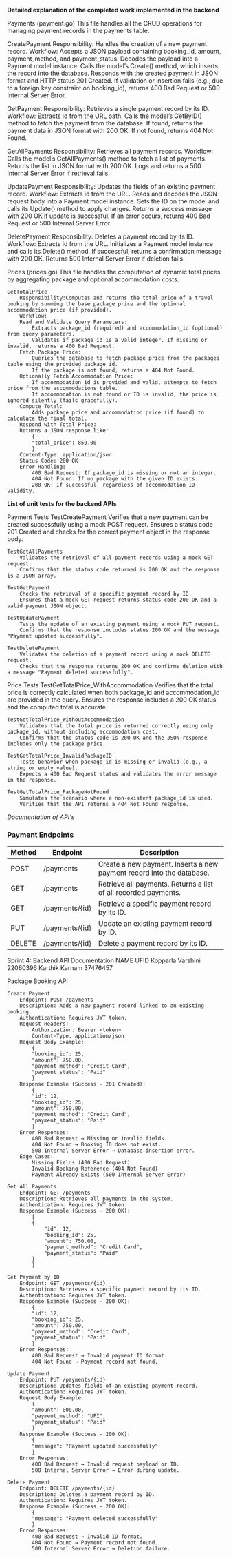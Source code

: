 **Detailed explanation of the completed work implemented in the backend**

Payments (payment.go)
This file handles all the CRUD operations for managing payment records in the payments table.

CreatePayment
    Responsibility: Handles the creation of a new payment record.
    Workflow:
        Accepts a JSON payload containing booking_id, amount, payment_method, and payment_status.
        Decodes the payload into a Payment model instance.
        Calls the model’s Create() method, which inserts the record into the database.
        Responds with the created payment in JSON format and HTTP status 201 Created.
        If validation or insertion fails (e.g., due to a foreign key constraint on booking_id), returns 400 Bad Request or 500 Internal Server Error.

GetPayment
    Responsibility: Retrieves a single payment record by its ID.
    Workflow:
        Extracts id from the URL path.
        Calls the model’s GetByID() method to fetch the payment from the database.
        If found, returns the payment data in JSON format with 200 OK.
        If not found, returns 404 Not Found.

GetAllPayments
    Responsibility: Retrieves all payment records.
    Workflow:
        Calls the model’s GetAllPayments() method to fetch a list of payments.
        Returns the list in JSON format with 200 OK.
        Logs and returns a 500 Internal Server Error if retrieval fails.

UpdatePayment
    Responsibility: Updates the fields of an existing payment record.
    Workflow:
        Extracts id from the URL.
        Reads and decodes the JSON request body into a Payment model instance.
        Sets the ID on the model and calls its Update() method to apply changes.
        Returns a success message with 200 OK if update is successful.
        If an error occurs, returns 400 Bad Request or 500 Internal Server Error.

DeletePayment
    Responsibility: Deletes a payment record by its ID.
    Workflow:
        Extracts id from the URL.
        Initializes a Payment model instance and calls its Delete() method.
        If successful, returns a confirmation message with 200 OK.
        Returns 500 Internal Server Error if deletion fails.

Prices (prices.go)
This file handles the computation of dynamic total prices by aggregating package and optional accommodation costs.

    GetTotalPrice
        Responsibility:Computes and returns the total price of a travel booking by summing the base package price and the optional accommodation price (if provided).
        Workflow:
        Read and Validate Query Parameters:
            Extracts package_id (required) and accommodation_id (optional) from query parameters.
            Validates if package_id is a valid integer. If missing or invalid, returns a 400 Bad Request.
        Fetch Package Price:
            Queries the database to fetch package_price from the packages table using the provided package_id.
            If the package is not found, returns a 404 Not Found.
        Optionally Fetch Accommodation Price:
            If accommodation_id is provided and valid, attempts to fetch price from the accommodations table.
            If accommodation is not found or ID is invalid, the price is ignored silently (fails gracefully).
        Compute Total:
            Adds package price and accommodation price (if found) to calculate the final total.
        Respond with Total Price:
        Returns a JSON response like:
            {
            "total_price": 850.00
            }
        Content-Type: application/json
        Status Code: 200 OK
        Error Handling:
            400 Bad Request: If package_id is missing or not an integer.
            404 Not Found: If no package with the given ID exists.
            200 OK: If successful, regardless of accommodation ID validity.


**List of unit tests for the backend APIs**

Payment Tests
    TestCreatePayment
        Verifies that a new payment can be created successfully using a mock POST request.
        Ensures a status code 201 Created and checks for the correct payment object in the response body.

    TestGetAllPayments
        Validates the retrieval of all payment records using a mock GET request.
        Confirms that the status code returned is 200 OK and the response is a JSON array.

    TestGetPayment
        Checks the retrieval of a specific payment record by ID.
        Ensures that a mock GET request returns status code 200 OK and a valid payment JSON object.

    TestUpdatePayment
        Tests the update of an existing payment using a mock PUT request.
        Confirms that the response includes status 200 OK and the message "Payment updated successfully".

    TestDeletePayment
        Validates the deletion of a payment record using a mock DELETE request.
        Checks that the response returns 200 OK and confirms deletion with a message "Payment deleted successfully".

Price Tests
    TestGetTotalPrice_WithAccommodation
        Verifies that the total price is correctly calculated when both package_id and accommodation_id are provided in the query.
        Ensures the response includes a 200 OK status and the computed total is accurate.

    TestGetTotalPrice_WithoutAccommodation
        Validates that the total price is returned correctly using only package_id, without including accommodation cost.
        Confirms that the status code is 200 OK and the JSON response includes only the package price.

    TestGetTotalPrice_InvalidPackageID
        Tests behavior when package_id is missing or invalid (e.g., a string or empty value).
        Expects a 400 Bad Request status and validates the error message in the response.

    TestGetTotalPrice_PackageNotFound
        Simulates the scenario where a non-existent package_id is used.
        Verifies that the API returns a 404 Not Found response.



*Documentation of API's*

### Payment Endpoints

| Method | Endpoint            | Description                                                                |
| ------ | --------------------| -------------------------------------------------------------------------- |
| POST   | /payments           | Create a new payment. Inserts a new payment record into the database.      |
| GET    | /payments           | Retrieve all payments. Returns a list of all recorded payments.            |
| GET    | /payments/{id}      | Retrieve a specific payment record by its ID.                              |
| PUT    | /payments/{id}      | Update an existing payment record by ID.                                   |
| DELETE | /payments/{id}      | Delete a payment record by its ID.                                         |

Sprint 4: Backend API Documentation
NAME	UFID
Kopparla Varshini	22060396
Karthik Karnam      37476457

Package Booking API

    Create Payment
        Endpoint: POST /payments
        Description: Adds a new payment record linked to an existing booking.
        Authentication: Requires JWT token.
        Request Headers:
            Authorization: Bearer <token>
            Content-Type: application/json
        Request Body Example:
            {
            "booking_id": 25,
            "amount": 750.00,
            "payment_method": "Credit Card",
            "payment_status": "Paid"
            }
        Response Example (Success - 201 Created):
            {
            "id": 12,
            "booking_id": 25,
            "amount": 750.00,
            "payment_method": "Credit Card",
            "payment_status": "Paid"
            }
        Error Responses:
            400 Bad Request → Missing or invalid fields.
            404 Not Found → Booking ID does not exist.
            500 Internal Server Error → Database insertion error.
        Edge Cases:
            Missing Fields (400 Bad Request)
            Invalid Booking Reference (404 Not Found)
            Payment Already Exists (500 Internal Server Error)

    Get All Payments
        Endpoint: GET /payments
        Description: Retrieves all payments in the system.
        Authentication: Requires JWT token.
        Response Example (Success - 200 OK):
            [
            {
                "id": 12,
                "booking_id": 25,
                "amount": 750.00,
                "payment_method": "Credit Card",
                "payment_status": "Paid"
            }
            ]

    Get Payment by ID
        Endpoint: GET /payments/{id}
        Description: Retrieves a specific payment record by its ID.
        Authentication: Requires JWT token.
        Response Example (Success - 200 OK):
            {
            "id": 12,
            "booking_id": 25,
            "amount": 750.00,
            "payment_method": "Credit Card",
            "payment_status": "Paid"
            }
        Error Responses:
            400 Bad Request → Invalid payment ID format.
            404 Not Found → Payment record not found.

    Update Payment
        Endpoint: PUT /payments/{id}
        Description: Updates fields of an existing payment record.
        Authentication: Requires JWT token.
        Request Body Example:
            {
            "amount": 800.00,
            "payment_method": "UPI",
            "payment_status": "Paid"
            }
        Response Example (Success - 200 OK):
            {
            "message": "Payment updated successfully"
            }
        Error Responses:
            400 Bad Request → Invalid request payload or ID.
            500 Internal Server Error → Error during update.

    Delete Payment
        Endpoint: DELETE /payments/{id}
        Description: Deletes a payment record by ID.
        Authentication: Requires JWT token.
        Response Example (Success - 200 OK):
            {
            "message": "Payment deleted successfully"
            }
        Error Responses:
            400 Bad Request → Invalid ID format.
            404 Not Found → Payment record not found.
            500 Internal Server Error → Deletion failure.